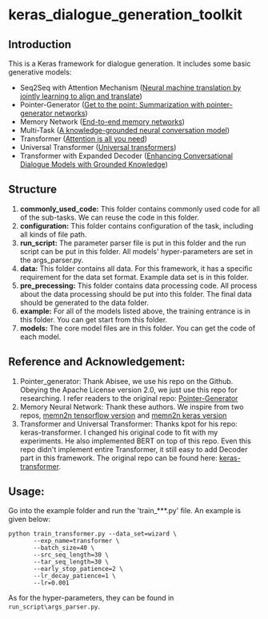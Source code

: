 # keras_dialogue_generation_toolkit

## Introduction

This is a Keras framework for dialogue generation. It includes some basic generative models:

* Seq2Seq with Attention Mechanism ([Neural machine translation by jointly learning to align and translate](https://arxiv.org/pdf/1409.0473.pdf))
* Pointer-Generator ([Get to the point: Summarization with pointer-generator networks](https://arxiv.org/pdf/1704.04368.pdf))
* Memory Network ([End-to-end memory networks](http://papers.nips.cc/paper/5846-end-to-end-memory-networks.pdf))
* Multi-Task ([A knowledge-grounded neural conversation model](https://www.aaai.org/ocs/index.php/AAAI/AAAI18/paper/view/16710/16057))
* Transformer ([Attention is all you need](http://papers.nips.cc/paper/7181-attention-is-all-you-need.pdf))
* Universal Transformer ([Universal transformers](https://arxiv.org/pdf/1807.03819.pdf))
* Transformer with Expanded Decoder ([Enhancing Conversational Dialogue Models with Grounded Knowledge]())

## Structure
1. **commonly_used_code:** 
This folder contains commonly used code for all of the sub-tasks. We can reuse the code in this folder.
2. **configuration:** 
This folder contains configuration of the task, including all kinds of file path. 
3. **run_script:**
The parameter parser file is put in this folder and the run script can be put in this folder. All models' hyper-parameters are set in the args_parser.py.
4. **data:** 
This folder contains all data. For this framework, it has a specific requirement for the data set format. Example data set is in this folder.
5. **pre_precessing:** 
This folder contains data processing code. All process about the data processing should be put into this folder. The final data should be generated to the data folder.
6. **example:** 
For all of the models listed above, the training entrance is in this folder. You can get start from this folder.
7. **models:**
The core model files are in this folder. You can get the code of each model.

## Reference and Acknowledgement:
1. Pointer_generator: Thank Abisee, we use his repo on the Github. Obeying the Apache License version 2.0, we just use this repo for researching. I refer readers to the original repo: [Pointer-Generator](https://github.com/abisee/pointer-generator)
2. Memory Neural Network: Thank these authors. We inspire from two repos, [memn2n tensorflow version](https://github.com/domluna/memn2n) and [memn2n keras version](https://github.com/IliaGavrilov/ChatBotEndToEndMemoryNeuralNet)
3. Transformer and Universal Transformer: Thanks kpot for his repo: keras-transformer. I changed his original code to fit with my experiments. He also implemented BERT on top of this repo. Even this repo didn't implement entire Transformer, it still easy to add Decoder part in this framework. The original repo can be found here: [keras-transformer](https://github.com/kpot/keras-transformer).

## Usage:
Go into the example folder and run the 'train_\*\*\*.py' file. An example is given below:

```
python train_transformer.py --data_set=wizard \
       --exp_name=transformer \
       --batch_size=40 \
       --src_seq_length=30 \
       --tar_seq_length=30 \
       --early_stop_patience=2 \
       --lr_decay_patience=1 \
       --lr=0.001
```
As for the hyper-parameters, they can be found in `run_script\args_parser.py`.
